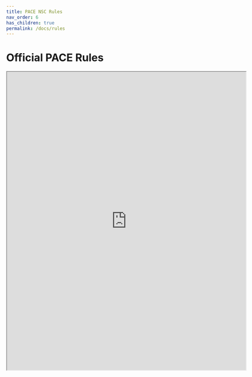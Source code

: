 ```yaml
---
title: PACE NSC Rules
nav_order: 6
has_children: true
permalink: /docs/rules
---
```


# Official PACE Rules

<iframe src="https://drive.google.com/file/d/1et-5SzqGp0i2nWm380sXtiYzW_mWjghG/preview" width="640" height="800"></iframe>
